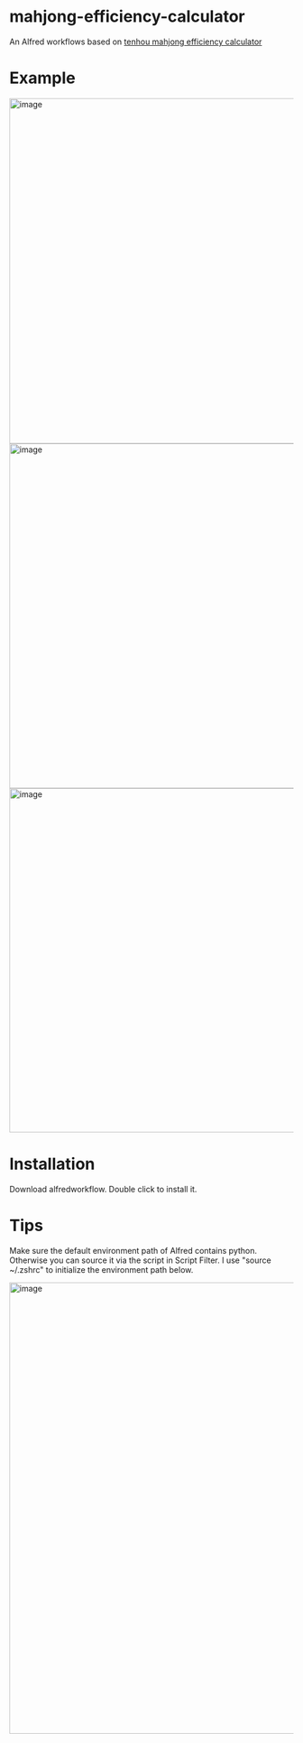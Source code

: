 # mahjong-efficiency-calculator
An Alfred workflows based on [tenhou mahjong efficiency calculator](https://tenhou.net/2/)

# Example
<img width="612" alt="image" src="https://user-images.githubusercontent.com/42023141/213871470-5f976d0c-3180-4727-a58d-170f0b61e4b1.png">

<img width="611" alt="image" src="https://user-images.githubusercontent.com/42023141/213871592-681d5015-dc30-4cfb-bc98-2b5802e533ad.png">

<img width="610" alt="image" src="https://user-images.githubusercontent.com/42023141/213871840-9216adb7-a07a-48da-95b0-30c198045bf3.png">

# Installation
Download alfredworkflow. Double click to install it.

# Tips
Make sure the default environment path of Alfred contains python. Otherwise you can source it via the script in Script Filter. I use "source ~/.zshrc" to initialize the environment path below.

<img width="800" alt="image" src="https://user-images.githubusercontent.com/42023141/213871720-638d610c-35da-49df-807c-995322bbc2a4.png">
